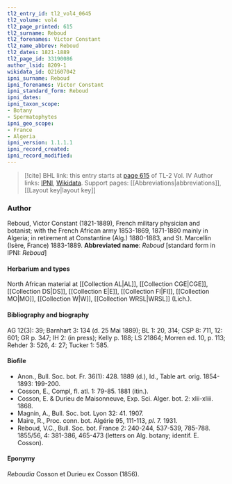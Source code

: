 ```yaml
---
tl2_entry_id: tl2_vol4_0645
tl2_volume: vol4
tl2_page_printed: 615
tl2_surname: Reboud
tl2_forenames: Victor Constant
tl2_name_abbrev: Reboud
tl2_dates: 1821-1889
tl2_page_id: 33190086
author_lsid: 8209-1
wikidata_id: Q21607042
ipni_surname: Reboud
ipni_forenames: Victor Constant
ipni_standard_form: Reboud
ipni_dates: 
ipni_taxon_scope: 
- Botany
- Spermatophytes
ipni_geo_scope: 
- France
- Algeria
ipni_version: 1.1.1.1
ipni_record_created: 
ipni_record_modified:
---
```


> [!cite] BHL link: this entry starts at [page 615](https://www.biodiversitylibrary.org/page/33190086) of TL-2 Vol. IV
> Author links: [IPNI](https://www.ipni.org/a/8209-1), [Wikidata](https://www.wikidata.org/wiki/Q21607042). Support pages: [[Abbreviations|abbreviations]], [[Layout key|layout key]]

### Author

Reboud, Victor Constant (1821-1889), French military physician and botanist; with the French African army 1853-1869, 1871-1880 mainly in Algeria; in retirement at Constantine (Alg.) 1880-1883, and St. Marcellin (Isère, France) 1883-1889. 
**Abbreviated name**: *Reboud* \[standard form in IPNI: *Reboud*\]

#### Herbarium and types

North African material at [[Collection AL|AL]], [[Collection CGE|CGE]], [[Collection DS|DS]], [[Collection E|E]], [[Collection FI|FI]], [[Collection MO|MO]], [[Collection W|W]], [[Collection WRSL|WRSL]] (Lich.).

#### Bibliography and biography

AG 12(3): 39; Barnhart 3: 134 (d. 25 Mai 1889); BL 1: 20, 314; CSP 8: 711, 12: 601; GR p. 347; IH 2: (in press); Kelly p. 188; LS 21864; Morren ed. 10, p. 113; Rehder 3: 526, 4: 27; Tucker 1: 585.

#### Biofile

- Anon., Bull. Soc. bot. Fr. 36(1): 428. 1889 (d.), Id., Table art. orig. 1854-1893: 199-200.
- Cosson, E., Compl, fl. atl. 1: 79-85. 1881 (itin.).
- Cosson, E. & Durieu de Maisonneuve, Exp. Sci. Alger. bot. 2: xlii-xliii. 1868.
- Magnin, A., Bull. Soc. bot. Lyon 32: 41. 1907.
- Maire, R., Proc. conn. bot. Algérie 95, 111-113, *pl*. 7. 1931.
- Reboud, V.C., Bull. Soc. bot. France 2: 240-244, 537-539, 785-788. 1855/56, 4: 381-386, 465-473 (letters on Alg. botany; identif. E. Cosson).

#### Eponymy

*Reboudia* Cosson et Durieu ex Cosson (1856).

